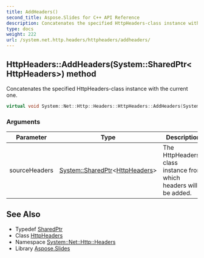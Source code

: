 ```yaml
---
title: AddHeaders()
second_title: Aspose.Slides for C++ API Reference
description: Concatenates the specified HttpHeaders-class instance with the current one.
type: docs
weight: 222
url: /system.net.http.headers/httpheaders/addheaders/
---
```

## HttpHeaders::AddHeaders(System::SharedPtr\<HttpHeaders\>) method


Concatenates the specified HttpHeaders-class instance with the current one.

```cpp
virtual void System::Net::Http::Headers::HttpHeaders::AddHeaders(System::SharedPtr<HttpHeaders> sourceHeaders)
```


### Arguments

| Parameter | Type | Description |
| --- | --- | --- |
| sourceHeaders | [System::SharedPtr](../../../system/sharedptr/)\<[HttpHeaders](../)\> | The HttpHeaders-class instance from which headers will be added. |

## See Also

* Typedef [SharedPtr](../../../system/sharedptr/)
* Class [HttpHeaders](../)
* Namespace [System::Net::Http::Headers](../../)
* Library [Aspose.Slides](../../../)